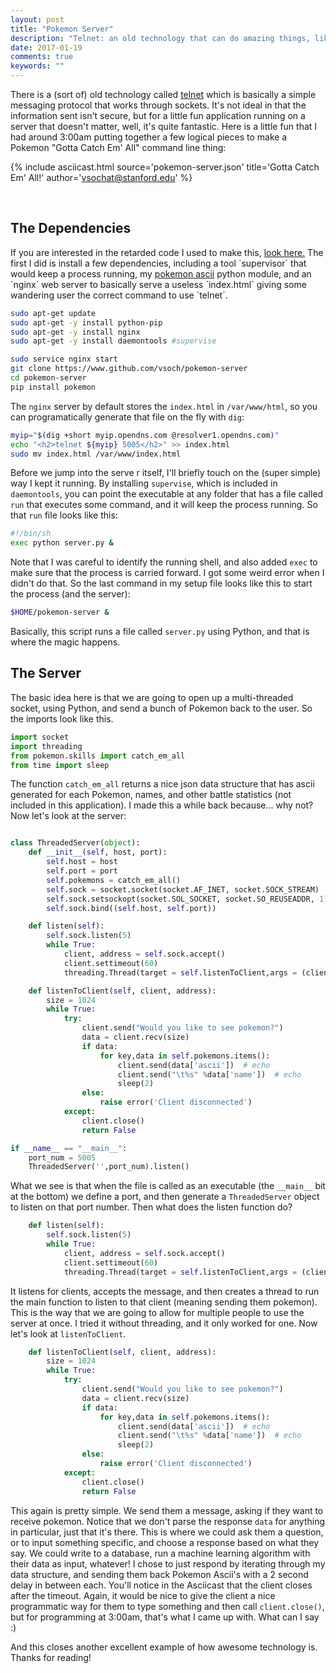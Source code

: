 ```yaml
---
layout: post
title: "Pokemon Server"
description: "Telnet: an old technology that can do amazing things, like catch em' all"
date: 2017-01-19
comments: true
keywords: ""
---
```


There is a (sort of) old technology called <a href="https://en.wikipedia.org/wiki/Telnet" target="_blank">telnet</a> which is basically a simple messaging protocol that works through sockets. It's not ideal in that the information sent isn't secure, but for a little fun application running on a server that doesn't matter, well, it's quite fantastic. Here is a little fun that I had around 3:00am putting together a few logical pieces to make a Pokemon "Gotta Catch Em' All" command line thing:<br>

{% include asciicast.html source='pokemon-server.json' title='Gotta Catch Em' All!' author='vsochat@stanford.edu' %}

<br>
<h2>The Dependencies</h2>
If you are interested in the retarded code I used to make this, <a href="https://github.com/vsoch/pokemon-server" target="_blank">look here.</a> The first I did is install a few dependencies, including a tool `supervisor` that would keep a process running, my <a href="https://github.com/vsoch/pokemon-ascii" target="_blank">pokemon ascii</a> python module, and an `nginx` web server to basically serve a useless `index.html` giving some wandering user the correct command to use `telnet`.

```bash
sudo apt-get update
sudo apt-get -y install python-pip
sudo apt-get -y install nginx
sudo apt-get -y install daemontools #supervise

sudo service nginx start
git clone https://www.github.com/vsoch/pokemon-server
cd pokemon-server
pip install pokemon
```

The `nginx` server by default stores the `index.html` in `/var/www/html`, so you can programatically generate that file on the fly with `dig`:

```bash
myip="$(dig +short myip.opendns.com @resolver1.opendns.com)"
echo "<h2>telnet ${myip} 5005</h2>" >> index.html
sudo mv index.html /var/www/index.html
```

Before we jump into the serve r itself, I'll briefly touch on the (super simple) way I kept it running. By installing `supervise`, which is included in `daemontools`, you can point the executable at any folder that has a file called `run` that executes some command, and it will keep the process running. So that `run` file looks like this:

```bash
#!/bin/sh
exec python server.py &
```

Note that I was careful to identify the running shell, and also added `exec` to make sure that the process is carried forward. I got some weird error when I didn't do that. So the last command in my setup file looks like this to start the process (and the server):

```bash
$HOME/pokemon-server &
```

Basically, this script runs a file called `server.py` using Python, and that is where the magic happens.


<h2>The Server</h2>
The basic idea here is that we are going to open up a multi-threaded socket, using Python, and send a bunch of Pokemon back to the user. So the imports look like this.

```python
import socket
import threading
from pokemon.skills import catch_em_all
from time import sleep
```

The function `catch_em_all` returns a nice json data structure that has ascii generated for each Pokemon, names, and other battle statistics (not included in this application). I made this a while back because... why not? Now let's look at the server:

```python

class ThreadedServer(object):
    def __init__(self, host, port):
        self.host = host
        self.port = port
        self.pokemons = catch_em_all()
        self.sock = socket.socket(socket.AF_INET, socket.SOCK_STREAM)
        self.sock.setsockopt(socket.SOL_SOCKET, socket.SO_REUSEADDR, 1)
        self.sock.bind((self.host, self.port))

    def listen(self):
        self.sock.listen(5)
        while True:
            client, address = self.sock.accept()
            client.settimeout(60)
            threading.Thread(target = self.listenToClient,args = (client,address)).start()

    def listenToClient(self, client, address):
        size = 1024
        while True:
            try:
                client.send("Would you like to see pokemon?")
                data = client.recv(size)
                if data:
                    for key,data in self.pokemons.items():
                        client.send(data['ascii'])  # echo
                        client.send("\t%s" %data['name'])  # echo
                        sleep(2)
                else:
                    raise error('Client disconnected')
            except:
                client.close()
                return False

if __name__ == "__main__":
    port_num = 5005
    ThreadedServer('',port_num).listen()
```

What we see is that when the file is called as an executable (the `__main__` bit at the bottom) we define a port, and then generate a `ThreadedServer` object to listen on that port number. Then what does the listen function do?

```python
    def listen(self):
        self.sock.listen(5)
        while True:
            client, address = self.sock.accept()
            client.settimeout(60)
            threading.Thread(target = self.listenToClient,args = (client,address)).start()
```

It listens for clients, accepts the message, and then creates a thread to run the main function to listen to that client (meaning sending them pokemon). This is the way that we are going to allow for multiple people to use the server at once. I tried it without threading, and it only worked for one. Now let's look at `listenToClient`.

```python
    def listenToClient(self, client, address):
        size = 1024
        while True:
            try:
                client.send("Would you like to see pokemon?")
                data = client.recv(size)
                if data:
                    for key,data in self.pokemons.items():
                        client.send(data['ascii'])  # echo
                        client.send("\t%s" %data['name'])  # echo
                        sleep(2)
                else:
                    raise error('Client disconnected')
            except:
                client.close()
                return False
```

This again is pretty simple. We send them a message, asking if they want to receive pokemon. Notice that we don't parse the response `data` for anything in particular, just that it's there. This is where we could ask them a question, or to input something specific, and choose a response based on what they say. We could write to a database, run a machine learning algorithm with their data as input, whatever! I chose to just respond by iterating through my data structure, and sending them back Pokemon Ascii's with a 2 second delay in between each. You'll notice in the Asciicast that the client closes after the timeout. Again, it would be nice to give the client a nice programmatic way for them to type something and then call `client.close()`, but for programming at 3:00am, that's what I came up with. What can I say :)

And this closes another excellent example of how awesome technology is. Thanks for reading!
